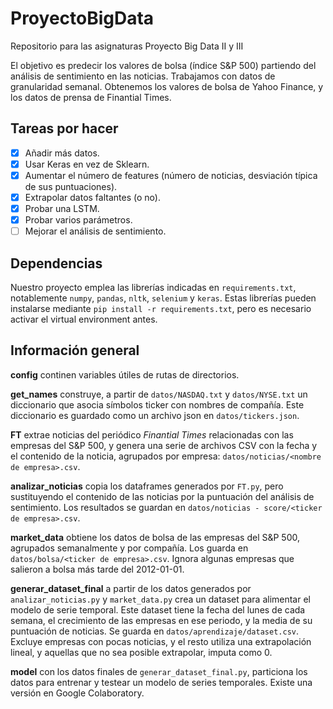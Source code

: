 # ProyectoBigData
Repositorio para las asignaturas Proyecto Big Data II y III

El objetivo es predecir los valores de bolsa (índice S&P 500) partiendo del análisis de sentimiento en las noticias. Trabajamos con datos de granularidad semanal. Obtenemos los valores de bolsa de Yahoo Finance, y los datos de prensa de Finantial Times.

## Tareas por hacer
- [x] Añadir más datos.
- [x] Usar Keras en vez de Sklearn.
- [x] Aumentar el número de features (número de noticias, desviación típica de sus puntuaciones).
- [x] Extrapolar datos faltantes (o no).
- [x] Probar una LSTM.
- [x] Probar varios parámetros.
- [ ] Mejorar el análisis de sentimiento.

## Dependencias
Nuestro proyecto emplea las librerías indicadas en `requirements.txt`, notablemente `numpy`, `pandas`, `nltk`, `selenium` y `keras`. Estas librerías pueden instalarse mediante `pip install -r requirements.txt`, pero es necesario activar el virtual environment antes.

## Información general
**config** continen variables útiles de rutas de directorios.

**get_names** construye, a partir de `datos/NASDAQ.txt` y `datos/NYSE.txt` un diccionario que asocia símbolos ticker con nombres de compañía. Este diccionario es guardado como un archivo json en `datos/tickers.json`.

**FT** extrae noticias del periódico *Finantial Times* relacionadas con las empresas del S&P 500, y genera una serie de archivos CSV con la fecha y el contenido de la noticia, agrupados por empresa: `datos/noticias/<nombre de empresa>.csv`.

**analizar_noticias** copia los dataframes generados por `FT.py`, pero sustituyendo el contenido de las noticias por la puntuación del análisis de sentimiento. Los resultados se guardan en `datos/noticias - score/<ticker de empresa>.csv`.

**market_data** obtiene los datos de bolsa de las empresas del S&P 500, agrupados semanalmente y por compañía. Los guarda en `datos/bolsa/<ticker de empresa>.csv`. Ignora algunas empresas que salieron a bolsa más tarde del 2012-01-01.

**generar_dataset_final** a partir de los datos generados por `analizar_noticias.py` y `market_data.py` crea un dataset para alimentar el modelo de serie temporal. Este dataset tiene la fecha del lunes de cada semana, el crecimiento de las empresas en ese periodo, y la media de su puntuación de noticias. Se guarda en `datos/aprendizaje/dataset.csv`. Excluye empresas con pocas noticias, y el resto utiliza una extrapolación lineal, y aquellas que no sea posible extrapolar, imputa como 0.

**model** con los datos finales de `generar_dataset_final.py`, particiona los datos para entrenar y testear un modelo de series temporales. Existe una versión en Google Colaboratory.
